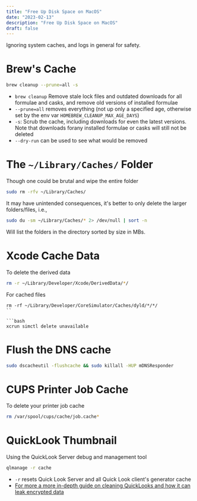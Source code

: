 ```yaml
---
title: "Free Up Disk Space on MacOS"
date: "2023-02-13"
description: "Free Up Disk Space on MacOS"
draft: false
---
```


Ignoring system caches, and logs in general for safety. 


# Brew's Cache

```bash
brew cleanup --prune=all -s
```

* `brew cleanup` Remove stale lock files and outdated downloads for all formulae and casks, and
remove old versions of installed formulae
* `--prune=all` removes everything (not up only a specified age, otherwise set by the env var `HOMEBREW_CLEANUP_MAX_AGE_DAYS`)	
* `-s`: Scrub the cache, including downloads for even the latest versions. Note that downloads forany installed formulae or casks will still not be deleted
* `--dry-run` can be used to see what would be removed 


# The `~/Library/Caches/` Folder

Though one could be brutal and wipe the entire folder
 
```bash
sudo rm -rfv ~/Library/Caches/
```

It may have unintended consequences, it's better to only delete the larger folders/files, i.e.,

```bash
sudo du -sm ~/Library/Caches/* 2> /dev/null | sort -n
```

Will list the folders in the directory sorted by size in MBs.

# Xcode Cache Data

To delete the derived data
```bash
rm -r ~/Library/Developer/Xcode/DerivedData/*/
```

For cached files 
```bashg
rm -rf ~/Library/Developer/CoreSimulator/Caches/dyld/*/*/
``

```bash
xcrun simctl delete unavailable
```

# Flush the DNS cache 

```bash
sudo dscacheutil -flushcache && sudo killall -HUP mDNSResponder
```

# CUPS Printer Job Cache

To delete your printer job cache

```bash
rm /var/spool/cups/cache/job.cache*
```

# QuickLook Thumbnail 

Using the QuickLook Server debug and management tool

```bash
qlmanage -r cache
```

* `-r` resets Quick Look Server and all Quick Look client's generator cache
* [For more a more in-depth guide on cleaning QuickLooks and how it can leak encrypted data](https://objective-see.org/blog/blog_0x30.html)